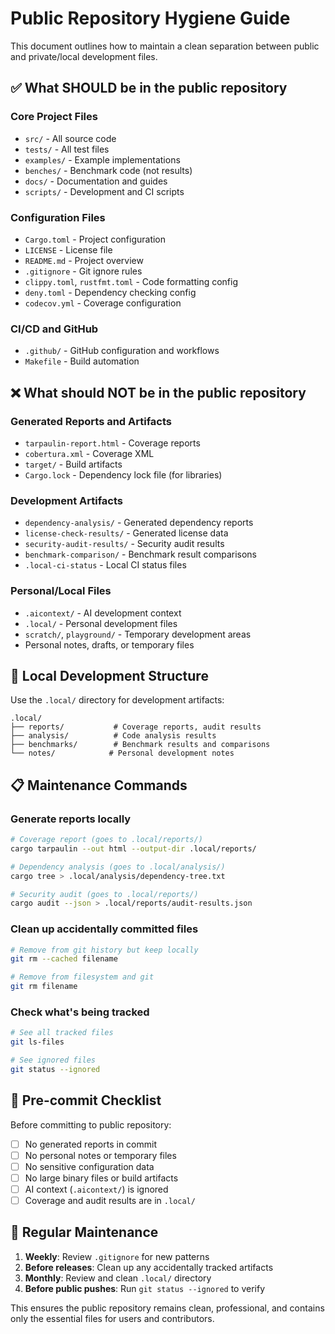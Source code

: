 # Public Repository Hygiene Guide

This document outlines how to maintain a clean separation between public and private/local development files.

## ✅ What SHOULD be in the public repository

### Core Project Files
- `src/` - All source code
- `tests/` - All test files
- `examples/` - Example implementations
- `benches/` - Benchmark code (not results)
- `docs/` - Documentation and guides
- `scripts/` - Development and CI scripts

### Configuration Files
- `Cargo.toml` - Project configuration
- `LICENSE` - License file
- `README.md` - Project overview
- `.gitignore` - Git ignore rules
- `clippy.toml`, `rustfmt.toml` - Code formatting config
- `deny.toml` - Dependency checking config
- `codecov.yml` - Coverage configuration

### CI/CD and GitHub
- `.github/` - GitHub configuration and workflows
- `Makefile` - Build automation

## ❌ What should NOT be in the public repository

### Generated Reports and Artifacts
- `tarpaulin-report.html` - Coverage reports
- `cobertura.xml` - Coverage XML
- `target/` - Build artifacts
- `Cargo.lock` - Dependency lock file (for libraries)

### Development Artifacts
- `dependency-analysis/` - Generated dependency reports
- `license-check-results/` - Generated license data
- `security-audit-results/` - Security audit results
- `benchmark-comparison/` - Benchmark result comparisons
- `.local-ci-status` - Local CI status files

### Personal/Local Files
- `.aicontext/` - AI development context
- `.local/` - Personal development files
- `scratch/`, `playground/` - Temporary development areas
- Personal notes, drafts, or temporary files

## 🔧 Local Development Structure

Use the `.local/` directory for development artifacts:

```
.local/
├── reports/           # Coverage reports, audit results
├── analysis/          # Code analysis results
├── benchmarks/        # Benchmark results and comparisons
└── notes/            # Personal development notes
```

## 📋 Maintenance Commands

### Generate reports locally
```bash
# Coverage report (goes to .local/reports/)
cargo tarpaulin --out html --output-dir .local/reports/

# Dependency analysis (goes to .local/analysis/)
cargo tree > .local/analysis/dependency-tree.txt

# Security audit (goes to .local/reports/)
cargo audit --json > .local/reports/audit-results.json
```

### Clean up accidentally committed files
```bash
# Remove from git history but keep locally
git rm --cached filename

# Remove from filesystem and git
git rm filename
```

### Check what's being tracked
```bash
# See all tracked files
git ls-files

# See ignored files
git status --ignored
```

## 🚨 Pre-commit Checklist

Before committing to public repository:

- [ ] No generated reports in commit
- [ ] No personal notes or temporary files
- [ ] No sensitive configuration data
- [ ] No large binary files or build artifacts
- [ ] AI context (`.aicontext/`) is ignored
- [ ] Coverage and audit results are in `.local/`

## 🔄 Regular Maintenance

1. **Weekly**: Review `.gitignore` for new patterns
2. **Before releases**: Clean up any accidentally tracked artifacts
3. **Monthly**: Review and clean `.local/` directory
4. **Before public pushes**: Run `git status --ignored` to verify

This ensures the public repository remains clean, professional, and contains only the essential files for users and contributors.
